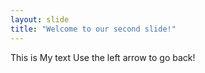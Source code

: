 ```yaml
---
layout: slide
title: "Welcome to our second slide!"
---
```

This is My text
Use the left arrow to go back!
